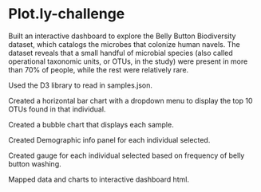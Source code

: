 # Plot.ly-challenge

Built an interactive dashboard to explore the Belly Button Biodiversity dataset, which catalogs the microbes that colonize human navels.
The dataset reveals that a small handful of microbial species (also called operational taxonomic units, or OTUs, in the study) were present in more than 70% of people, 
while the rest were relatively rare.

Used the D3 library to read in samples.json.

Created a horizontal bar chart with a dropdown menu to display the top 10 OTUs found in that individual.

Created a bubble chart that displays each sample. 

Created Demographic info panel for each individual selected.

Created gauge for each individual selected based on frequency of belly button washing.

Mapped data and charts to interactive dashboard html. 